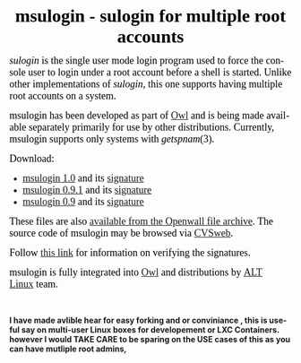 <body lang=EN-US link=blue vlink=purple>

<div class=WordSection1>

<p class=MsoNormal align=center style='margin:6.0pt;text-align:center;
line-height:normal'><b><span style='font-size:24.0pt;font-family:"Times New Roman","serif";
color:black'>msulogin - sulogin for multiple root accounts</span></b></p>

<p class=MsoNormal style='line-height:normal'><i><span style='font-size:13.5pt;
font-family:"Times New Roman","serif";color:black'>sulogin</span></i><span
style='font-size:13.5pt;font-family:"Times New Roman","serif";color:black'>&nbsp;</span><span
style='font-size:13.5pt;font-family:"Times New Roman","serif";color:black'>is
the single user mode login program used to force the console user to login
under a root account before a shell is started. Unlike other implementations of</span><span
style='font-size:13.5pt;font-family:"Times New Roman","serif";color:black'>&nbsp;</span><i><span
style='font-size:13.5pt;font-family:"Times New Roman","serif";color:black'>sulogin</span></i><span
style='font-size:13.5pt;font-family:"Times New Roman","serif";color:black'>,
this one supports having multiple root accounts on a system.</span></p>

<p class=MsoNormal style='line-height:normal'><span style='font-size:13.5pt;
font-family:"Times New Roman","serif";color:black'>msulogin has been developed
as part of</span><span style='font-size:13.5pt;font-family:"Times New Roman","serif";
color:black'>&nbsp;</span><span style='font-size:13.5pt;font-family:"Times New Roman","serif";
color:black'><a href="http://www.openwall.com/Owl/"><span style='text-decoration:
none'>Owl</span></a></span><span style='font-size:13.5pt;font-family:"Times New Roman","serif";
color:black'>&nbsp;</span><span style='font-size:13.5pt;font-family:"Times New Roman","serif";
color:black'>and is being made available separately primarily for use by other
distributions. Currently, msulogin supports only systems with</span><span
style='font-size:13.5pt;font-family:"Times New Roman","serif";color:black'>&nbsp;</span><i><span
style='font-size:13.5pt;font-family:"Times New Roman","serif";color:black'>getspnam</span></i><span
style='font-size:13.5pt;font-family:"Times New Roman","serif";color:black'>(3).</span></p>

<p class=MsoNormal style='line-height:normal'><span style='font-size:13.5pt;
font-family:"Times New Roman","serif";color:black'>Download:</span></p>

<ul type=disc>
 <li class=MsoNormal style='color:black;line-height:normal'><span
     style='font-size:13.5pt;font-family:"Times New Roman","serif"'><a
     href="http://www.openwall.com/msulogin/msulogin-1.0.tar.gz"><span
     style='text-decoration:none'>msulogin 1.0</span></a></span><span
     style='font-size:13.5pt;font-family:"Times New Roman","serif"'>&nbsp;</span><span
     style='font-size:13.5pt;font-family:"Times New Roman","serif"'>and its</span><span
     style='font-size:13.5pt;font-family:"Times New Roman","serif"'>&nbsp;</span><span
     style='font-size:13.5pt;font-family:"Times New Roman","serif"'><a
     href="http://www.openwall.com/msulogin/msulogin-1.0.tar.gz.sign"><span
     style='text-decoration:none'>signature</span></a></span></li>
 <li class=MsoNormal style='color:black;line-height:normal'><span
     style='font-size:13.5pt;font-family:"Times New Roman","serif"'><a
     href="http://www.openwall.com/msulogin/msulogin-0.9.1.tar.gz"><span
     style='text-decoration:none'>msulogin 0.9.1</span></a></span><span
     style='font-size:13.5pt;font-family:"Times New Roman","serif"'>&nbsp;</span><span
     style='font-size:13.5pt;font-family:"Times New Roman","serif"'>and its</span><span
     style='font-size:13.5pt;font-family:"Times New Roman","serif"'>&nbsp;</span><span
     style='font-size:13.5pt;font-family:"Times New Roman","serif"'><a
     href="http://www.openwall.com/msulogin/msulogin-0.9.1.tar.gz.sign"><span
     style='text-decoration:none'>signature</span></a></span></li>
 <li class=MsoNormal style='color:black;line-height:normal'><span
     style='font-size:13.5pt;font-family:"Times New Roman","serif"'><a
     href="http://www.openwall.com/msulogin/msulogin-0.9.tar.gz"><span
     style='text-decoration:none'>msulogin 0.9</span></a></span><span
     style='font-size:13.5pt;font-family:"Times New Roman","serif"'>&nbsp;</span><span
     style='font-size:13.5pt;font-family:"Times New Roman","serif"'>and its</span><span
     style='font-size:13.5pt;font-family:"Times New Roman","serif"'>&nbsp;</span><span
     style='font-size:13.5pt;font-family:"Times New Roman","serif"'><a
     href="http://www.openwall.com/msulogin/msulogin-0.9.tar.gz.sign"><span
     style='text-decoration:none'>signature</span></a></span></li>
</ul>

<p class=MsoNormal style='line-height:normal'><span style='font-size:13.5pt;
font-family:"Times New Roman","serif";color:black'>These files are also</span><span
style='font-size:13.5pt;font-family:"Times New Roman","serif";color:black'>&nbsp;</span><span
style='font-size:13.5pt;font-family:"Times New Roman","serif";color:black'><a
href="http://download.openwall.net/pub/projects/msulogin/"><span
style='text-decoration:none'>available from the Openwall file archive</span></a>.
The source code of msulogin may be browsed via</span><span style='font-size:
13.5pt;font-family:"Times New Roman","serif";color:black'>&nbsp;</span><span
style='font-size:13.5pt;font-family:"Times New Roman","serif";color:black'><a
href="http://cvsweb.openwall.com/msulogin"><span style='text-decoration:none'>CVSweb</span></a>.</span></p>

<p class=MsoNormal style='line-height:normal'><span style='font-size:13.5pt;
font-family:"Times New Roman","serif";color:black'>Follow</span><span
style='font-size:13.5pt;font-family:"Times New Roman","serif";color:black'>&nbsp;</span><span
style='font-size:13.5pt;font-family:"Times New Roman","serif";color:black'><a
href="http://www.openwall.com/signatures/"><span style='text-decoration:none'>this
link</span></a></span><span style='font-size:13.5pt;font-family:"Times New Roman","serif";
color:black'>&nbsp;</span><span style='font-size:13.5pt;font-family:"Times New Roman","serif";
color:black'>for information on verifying the signatures.</span></p>

<p class=MsoNormal style='line-height:normal'><span style='font-size:13.5pt;
font-family:"Times New Roman","serif";color:black'>msulogin is fully integrated
into</span><span style='font-size:13.5pt;font-family:"Times New Roman","serif";
color:black'>&nbsp;</span><span style='font-size:13.5pt;font-family:"Times New Roman","serif";
color:black'><a href="http://www.openwall.com/Owl/"><span style='text-decoration:
none'>Owl</span></a></span><span style='font-size:13.5pt;font-family:"Times New Roman","serif";
color:black'>&nbsp;</span><span style='font-size:13.5pt;font-family:"Times New Roman","serif";
color:black'>and distributions by</span><span style='font-size:13.5pt;
font-family:"Times New Roman","serif";color:black'>&nbsp;</span><span
style='font-size:13.5pt;font-family:"Times New Roman","serif";color:black'><a
href="http://www.altlinux.com/"><span style='text-decoration:none'>ALT Linux</span></a></span><span
style='font-size:13.5pt;font-family:"Times New Roman","serif";color:black'>&nbsp;</span><span
style='font-size:13.5pt;font-family:"Times New Roman","serif";color:black'>team.</span></p>

<p class=MsoNormal>&nbsp;</p>

</div>


<b> I have made avlible hear for easy forking and or conviniance , this is useful say on multi-user Linux boxes for developement or LXC Containers. however I would TAKE CARE to be sparing on the USE cases of this as you can have mutliple root admins,  <b>

